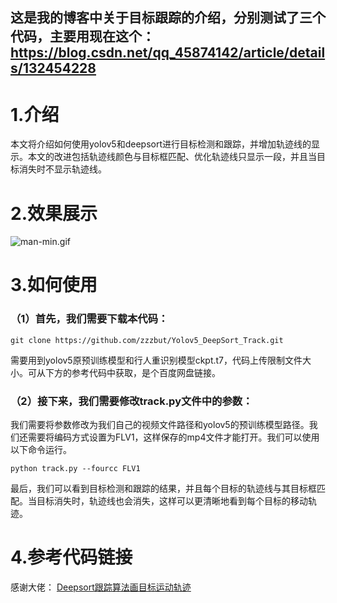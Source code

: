 ﻿
## 这是我的博客中关于目标跟踪的介绍，分别测试了三个代码，主要用现在这个：https://blog.csdn.net/qq_45874142/article/details/132454228
# 1.介绍
本文将介绍如何使用yolov5和deepsort进行目标检测和跟踪，并增加轨迹线的显示。本文的改进包括轨迹线颜色与目标框匹配、优化轨迹线只显示一段，并且当目标消失时不显示轨迹线。
# 2.效果展示
![man-min.gif](https://z4a.net/images/2023/08/25/man-min.gif)

# 3.如何使用
### （1）首先，我们需要下载本代码：
`git clone https://github.com/zzzbut/Yolov5_DeepSort_Track.git`

需要用到yolov5原预训练模型和行人重识别模型ckpt.t7，代码上传限制文件大小。可从下方的参考代码中获取，是个百度网盘链接。

### （2）接下来，我们需要修改track.py文件中的参数：
我们需要将参数修改为我们自己的视频文件路径和yolov5的预训练模型路径。我们还需要将编码方式设置为FLV1，这样保存的mp4文件才能打开。我们可以使用以下命令运行。

`python track.py --fourcc FLV1`

最后，我们可以看到目标检测和跟踪的结果，并且每个目标的轨迹线与其目标框匹配。当目标消失时，轨迹线也会消失，这样可以更清晰地看到每个目标的移动轨迹。
# 4.参考代码链接
感谢大佬：
[Deepsort跟踪算法画目标运动轨迹](https://blog.csdn.net/qq_35832521/article/details/115124521?ops_request_misc=%257B%2522request%255Fid%2522%253A%2522169269914116800222876736%2522%252C%2522scm%2522%253A%252220140713.130102334..%2522%257D&request_id=169269914116800222876736&biz_id=0&utm_medium=distribute.pc_search_result.none-task-blog-2~all~sobaiduend~default-4-115124521-null-null.142%5Ev93%5EchatgptT3_2&utm_term=deepsort%20%E8%BD%A8%E8%BF%B9&spm=1018.2226.3001.4187)
